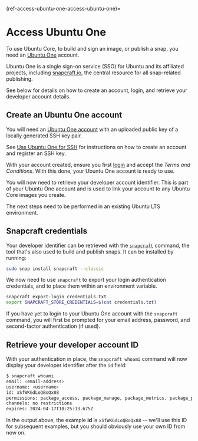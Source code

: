 (ref-access-ubuntu-one-access-ubuntu-one)=
# Access Ubuntu One

To use Ubuntu Core, to build and sign an image, or publish a snap, you need an [Ubuntu One](https://login.ubuntu.com/) account.

Ubuntu One is a single sign-on service (SSO) for Ubuntu and its affiliated projects, including [snapcraft.io](https://snapcraft.io), the central resource for all snap-related publishing.

See below for details on how to create an account, login, and retrieve your developer account details.

## Create an Ubuntu One account

You will need an [Ubuntu One account](https://snapcraft.io/account) with an uploaded public key of a locally generated SSH key pair. 

See [Use Ubuntu One for SSH](/how-to-guides/manage-ubuntu-core/use-ubuntu-one-ssh) for instructions on how to create an account and register an SSH key.

With your account created, ensure you first [login](https://snapcraft.io/login) and accept the _Terms and Conditions_. With this done, your Ubuntu One account is ready to use.

You will now need to retrieve your developer account identifier. This is part of your Ubuntu One account and is used to link your account to any Ubuntu Core images you create.

The next steps need to be performed in an existing Ubuntu LTS environment.

## Snapcraft credentials

Your developer identifier can be retrieved with the [`snapcraft`](https://snapcraft.io/docs/snapcraft-overview) command, the tool that's also used to build and publish snaps. It can be installed by running:

```bash
sudo snap install snapcraft --classic
```

We now need to use `snapcraft` to export your login authentication credentials, and to place them within an environment variable.

```bash
snapcraft export-login credentials.txt
export SNAPCRAFT_STORE_CREDENTIALS=$(cat credentials.txt)
```

If you have yet to login to your Ubuntu One account with the `snapcraft` command, you will first be prompted for your email address, password, and second-factor authentication (if used).

## Retrieve your developer account ID

With your authentication in place, the `snapcraft whoami` command will now display your developer identifier after the `id` field:

```bash
$ snapcraft whoami
email: <email-address>
username: <username>
id: xSfWKGdLoQBoQx88
permissions: package_access, package_manage, package_metrics, package_push, package_register, package_release, package_update
channels: no restrictions
expires: 2024-04-17T10:25:13.675Z 
```

In the output above, the example **id** is `xSfWKGdLoQBoQx88` -- we'll use this ID for subsequent examples, but you should obviously use your own ID from now on.


